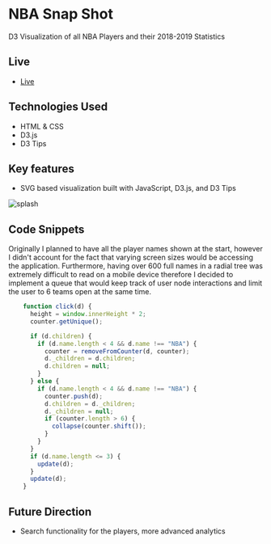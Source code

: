 # NBA Snap Shot

D3 Visualization of all NBA Players and their 2018-2019 Statistics


## Live

* [Live](https://aghlichl.github.io/NBA-Snap-Shot/)


## Technologies Used

* HTML & CSS
* D3.js
* D3 Tips

## Key features

* SVG based visualization built with JavaScript, D3.js, and D3 Tips

![splash](https://s3.amazonaws.com/poly-screenshots.angel.co/Project/b2/955283/d11a8b021a6fee94b095e4805b0aa5f3-original.png)


## Code Snippets

Originally I planned to have all the player names shown at the start, however I didn't account for the fact that varying screen sizes would be accessing the application. Furthermore, having over 600 full names in a radial tree was extremely difficult to read on a mobile device therefore I decided to implement a queue that would keep track of user node interactions and limit the user to 6 teams open at the same time.

```js
    function click(d) {
      height = window.innerHeight * 2;
      counter.getUnique();

      if (d.children) {
        if (d.name.length < 4 && d.name !== "NBA") {
          counter = removeFromCounter(d, counter);
          d._children = d.children;
          d.children = null;
        }
      } else {
        if (d.name.length < 4 && d.name !== "NBA") {
          counter.push(d);
          d.children = d._children;
          d._children = null;
          if (counter.length > 6) {
            collapse(counter.shift());
          }
        }
      }
      if (d.name.length <= 3) {
        update(d);
      }
      update(d);
    }
```

## Future Direction
* Search functionality for the players, more advanced analytics
